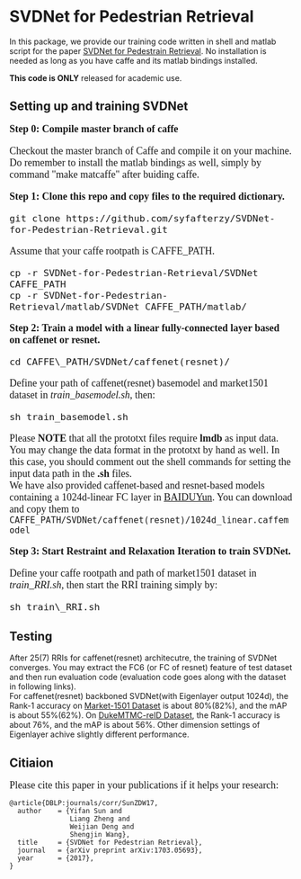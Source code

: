 # SVDNet for Pedestrian Retrieval

In this package, we provide our training code written in shell and matlab script for the paper [SVDNet for Pedestrain Retrieval](https://arxiv.org/pdf/1703.05693). No installation is needed as long as you have caffe and its matlab bindings installed.

**This code is ONLY** released for academic use.

## Setting up and training SVDNet
<font face="Times New Roman" size=4>

**Step 0: Compile master branch of caffe**

Checkout the master branch of Caffe and compile it on your machine. Do remember to install the matlab bindings as well, simply by command "make matcaffe" after buiding caffe.

**Step 1: Clone this repo and copy files to the required dictionary.**

```Shell
git clone https://github.com/syfafterzy/SVDNet-for-Pedestrian-Retrieval.git
```
Assume that your caffe rootpath is CAFFE_PATH\.  
```Shell 
cp -r SVDNet-for-Pedestrian-Retrieval/SVDNet CAFFE_PATH
cp -r SVDNet-for-Pedestrian-Retrieval/matlab/SVDNet CAFFE_PATH/matlab/
```
**Step 2: Train a model with a linear fully-connected layer based on caffenet or resnet.**

```Shell
cd CAFFE\_PATH/SVDNet/caffenet(resnet)/
```  
Define your path of caffenet(resnet) basemodel and market1501 dataset in *train\_basemodel.sh*, then: 
```Shell
sh train_basemodel.sh
```

Please **NOTE** that all the prototxt files require **lmdb** as input data. You may change the data format in the prototxt by hand as well. In this case, you should comment out the shell commands for setting the input data path in the **.sh** files.   
We have also provided caffenet-based and resnet-based models containing a 1024d-linear FC layer in [BAIDUYun](https://pan.baidu.com/s/1slyMCuL). You can download and copy them to ```CAFFE_PATH/SVDNet/caffenet(resnet)/1024d_linear.caffemodel```

**Step 3: Start Restraint and Relaxation Iteration to train SVDNet.**

Define your caffe rootpath and path of market1501 dataset in *train_RRI.sh*, then start the RRI training simply by:  
```Shell
sh train\_RRI.sh
```
</font>

## Testing

After 25(7) RRIs for caffenet(resnet) architecutre, the training of SVDNet converges. You may extract the FC6 (or FC of resnet) feature of test dataset and then run evaluation code (evaluation code goes along with the dataset in following links).   
For caffenet(resnet) backboned SVDNet(with Eigenlayer output 1024d), the Rank-1 accuracy on [Market-1501 Dataset](http://www.liangzheng.org/Project/project_reid.html) is about 80%(82%), and the mAP is about 55%(62%). 
On [DukeMTMC-reID Dataset](https://github.com/layumi/DukeMTMC-reID_evaluation), the Rank-1 accuracy is about 76%, and the mAP is about 56%. Other dimension settings of Eigenlayer achive slightly different performance.

## Citiaion
<font face="times new roman" size=4>

Please cite this paper in your publications if it helps your research:
</font>

```shell
@article{DBLP:journals/corr/SunZDW17,
  author    = {Yifan Sun and
               Liang Zheng and
               Weijian Deng and
               Shengjin Wang},
  title     = {SVDNet for Pedestrian Retrieval},
  journal   = {arXiv preprint arXiv:1703.05693},
  year      = {2017},
}
```
